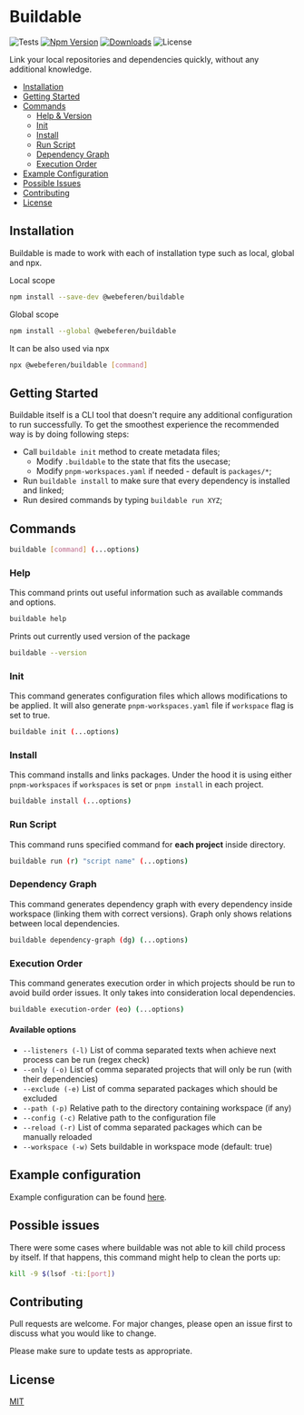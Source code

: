 # Buildable

![Tests](https://github.com/webeferen/buildable/actions/workflows/ci.yml/badge.svg?branch=main)
[![Npm Version](https://img.shields.io/npm/v/@webeferen/buildable)](https://www.npmjs.com/package/@webeferen/buildable)
[![Downloads](https://img.shields.io/npm/dm/@webeferen/buildable?label=Downloads)](https://www.npmjs.com/package/@webeferen/buildable)
![License](https://img.shields.io/npm/l/@webeferen/buildable)

Link your local repositories and dependencies quickly, without any additional knowledge.

- [Installation](#installation)
- [Getting Started](#getting-started)
- [Commands](#commands)
  - [Help & Version](#help)
  - [Init](#init)
  - [Install](#install)
  - [Run Script](#run-script)
  - [Dependency Graph](#dependency-graph)
  - [Execution Order](#execution-order)
- [Example Configuration](#example-configuration)
- [Possible Issues](#possible-issues)
- [Contributing](#contributing)
- [License](#license)

## Installation

Buildable is made to work with each of installation type such as local, global and npx.

Local scope

```bash
npm install --save-dev @webeferen/buildable
```

Global scope

```bash
npm install --global @webeferen/buildable
```

It can be also used via npx

```bash
npx @webeferen/buildable [command]
```

## Getting Started

Buildable itself is a CLI tool that doesn't require any additional configuration to run successfully. To get the smoothest experience the recommended way is by doing following steps:

- Call `buildable init` method to create metadata files;
  - Modify `.buildable` to the state that fits the usecase;
  - Modify `pnpm-workspaces.yaml` if needed - default is `packages/*`;
- Run `buildable install` to make sure that every dependency is installed and linked;
- Run desired commands by typing `buildable run XYZ`;

## Commands

```bash
buildable [command] (...options)
```

### Help

This command prints out useful information such as available commands and options.

```bash
buildable help
```

Prints out currently used version of the package

```bash
buildable --version
```

### Init

This command generates configuration files which allows modifications to be applied. It will also generate `pnpm-workspaces.yaml` file if `workspace` flag is set to true.

```bash
buildable init (...options)
```

### Install

This command installs and links packages. Under the hood it is using either `pnpm-workspaces` if `workspaces` is set or `pnpm install` in each project.

```bash
buildable install (...options)
```

### Run Script

This command runs specified command for **each project** inside directory.

```bash
buildable run (r) "script name" (...options)
```

### Dependency Graph

This command generates dependency graph with every dependency inside workspace (linking them with correct versions). Graph only shows relations between local dependencies.

```bash
buildable dependency-graph (dg) (...options)
```

### Execution Order

This command generates execution order in which projects should be run to avoid build order issues. It only takes into consideration local dependencies.

```bash
buildable execution-order (eo) (...options)
```

#### Available options

- `--listeners (-l)` List of comma separated texts when achieve next process can be run (regex check)
- `--only (-o)` List of comma separated projects that will only be run (with their dependencies)
- `--exclude (-e)` List of comma separated packages which should be excluded
- `--path (-p)` Relative path to the directory containing workspace (if any)
- `--config (-c)` Relative path to the configuration file
- `--reload (-r)` List of comma separated packages which can be manually reloaded
- `--workspace (-w)` Sets buildable in workspace mode (default: true)

## Example configuration

Example configuration can be found [here](EXAMPLE.md).

## Possible issues

There were some cases where buildable was not able to kill child process by itself. If that happens, this command might help to clean the ports up:

```bash
kill -9 $(lsof -ti:[port])
```

## Contributing

Pull requests are welcome. For major changes, please open an issue first
to discuss what you would like to change.

Please make sure to update tests as appropriate.

## License

[MIT](https://choosealicense.com/licenses/mit/)
